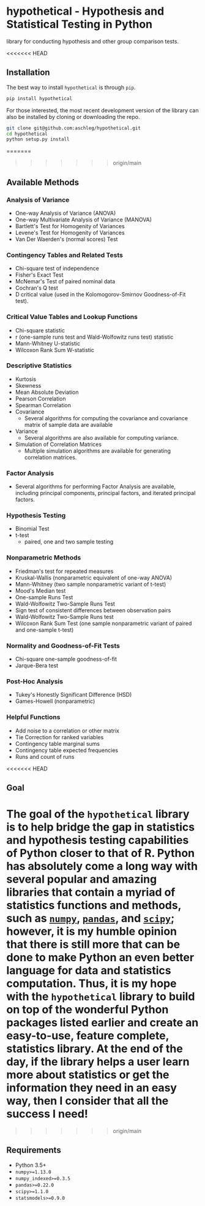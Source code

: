 # hypothetical - Hypothesis and Statistical Testing in Python

library for conducting hypothesis and other group comparison tests.

<<<<<<< HEAD
## Installation

The best way to install `hypothetical` is through `pip`.

```bash
pip install hypothetical
```

For those interested, the most recent development version of the library can also be installed by cloning or 
downloading the repo.

~~~ bash
git clone git@github.com:aschleg/hypothetical.git
cd hypothetical
python setup.py install
~~~
=======
>>>>>>> origin/main

## Available Methods

### Analysis of Variance

* One-way Analysis of Variance (ANOVA)
* One-way Multivariate Analysis of Variance (MANOVA)
* Bartlett's Test for Homogenity of Variances
* Levene's Test for Homogenity of Variances
* Van Der Waerden's (normal scores) Test

### Contingency Tables and Related Tests

* Chi-square test of independence
* Fisher's Exact Test
* McNemar's Test of paired nominal data
* Cochran's Q test
* D critical value (used in the Kolomogorov-Smirnov Goodness-of-Fit test).

### Critical Value Tables and Lookup Functions

* Chi-square statistic
* r (one-sample runs test and Wald-Wolfowitz runs test) statistic 
* Mann-Whitney U-statistic
* Wilcoxon Rank Sum W-statistic

### Descriptive Statistics

* Kurtosis
* Skewness
* Mean Absolute Deviation
* Pearson Correlation
* Spearman Correlation
* Covariance
  - Several algorithms for computing the covariance and covariance matrix of 
    sample data are available
* Variance
  - Several algorithms are also available for computing variance.
* Simulation of Correlation Matrices
  - Multiple simulation algorithms are available for generating correlation matrices.

### Factor Analysis

* Several algorithms for performing Factor Analysis are available, including principal components, principal 
      factors, and iterated principal factors.

### Hypothesis Testing

* Binomial Test
* t-test
  - paired, one and two sample testing

### Nonparametric Methods

* Friedman's test for repeated measures
* Kruskal-Wallis (nonparametric equivalent of one-way ANOVA)
* Mann-Whitney (two sample nonparametric variant of t-test)
* Mood's Median test
* One-sample Runs Test
* Wald-Wolfowitz Two-Sample Runs Test
* Sign test of consistent differences between observation pairs
* Wald-Wolfowitz Two-Sample Runs test
* Wilcoxon Rank Sum Test (one sample nonparametric variant of paired and one-sample t-test)

### Normality and Goodness-of-Fit Tests

* Chi-square one-sample goodness-of-fit
* Jarque-Bera test

### Post-Hoc Analysis

* Tukey's Honestly Significant Difference (HSD)
* Games-Howell (nonparametric)

### Helpful Functions

* Add noise to a correlation or other matrix
* Tie Correction for ranked variables
* Contingency table marginal sums
* Contingency table expected frequencies
* Runs and count of runs

<<<<<<< HEAD
## Goal

The goal of the `hypothetical` library is to help bridge the gap in statistics and hypothesis testing 
capabilities of Python closer to that of R. Python has absolutely come a long way with several popular and 
amazing libraries that contain a myriad of statistics functions and methods, such as [`numpy`](http://www.numpy.org/), 
[`pandas`](https://pandas.pydata.org/), and [`scipy`](https://www.scipy.org/); however, it is my humble opinion that 
there is still more that can be done to make Python an even better language for data and statistics computation. Thus, 
it is my hope with the `hypothetical` library to build on top of the wonderful Python packages listed earlier and 
create an easy-to-use, feature complete, statistics library. At the end of the day, if the library helps a user 
learn more about statistics or get the information they need in an easy way, then I consider that all the success 
I need!
=======

>>>>>>> origin/main

## Requirements

* Python 3.5+
* `numpy>=1.13.0`
* `numpy_indexed>=0.3.5`
* `pandas>=0.22.0`
* `scipy>=1.1.0`
* `statsmodels>=0.9.0`

